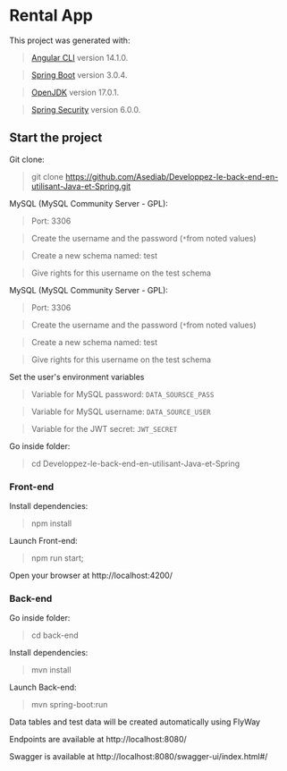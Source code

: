 # Rental App

This project was generated with:
> [Angular CLI](https://github.com/angular/angular-cli) version 14.1.0.  

> [Spring Boot](https://spring.io/projects/spring-boot) version 3.0.4.

> [OpenJDK](https://openjdk.org/projects/jdk/19/) version 17.0.1.

> [Spring Security](https://spring.io/projects/spring-security) version 6.0.0.

## Start the project

Git clone:

> git clone https://github.com/Asediab/Developpez-le-back-end-en-utilisant-Java-et-Spring.git

MySQL (MySQL Community Server - GPL):

> Port: 3306

> Create the username and the password (`*`from noted values)

> Create a new schema named: test

> Give rights for this username on the test schema

MySQL (MySQL Community Server - GPL):

> Port: 3306

> Create the username and the password (`*`from noted values)

> Create a new schema named: test

> Give rights for this username on the test schema

Set the user's environment variables

> Variable for MySQL password: `DATA_SOURSCE_PASS`

> Variable for MySQL username: `DATA_SOURCE_USER`

> Variable for the JWT secret: `JWT_SECRET`

Go inside folder:

> cd Developpez-le-back-end-en-utilisant-Java-et-Spring

### Front-end

Install dependencies:

> npm install

Launch Front-end:

> npm run start;

Open your browser at http://localhost:4200/

### Back-end

Go inside folder:

> cd back-end

Install dependencies:

> mvn install

Launch Back-end:

> mvn spring-boot:run

Data tables and test data will be created automatically using FlyWay

Endpoints are available at http://localhost:8080/

Swagger is available at http://localhost:8080/swagger-ui/index.html#/
